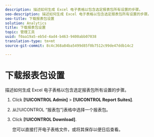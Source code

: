```yaml
---
description: 描述如何生成 Excel 电子表格以包含选定报表包所有设置的步骤。
seo-description: 描述如何生成 Excel 电子表格以包含选定报表包所有设置的步骤。
seo-title: 下载报表包设置
solution: Analytics
title: 下载报表包设置
topic: 管理工具
uuid: f0aa19a5-eb5d-4ad4-b463-9400abb07038
translation-type: tm+mt
source-git-commit: 8c4c368a84ba5499d85f0b7512c99de47ddb14c2

---
```



# 下载报表包设置

描述如何生成 Excel 电子表格以包含选定报表包所有设置的步骤。

1. Click **[!UICONTROL Admin]** &gt; **[!UICONTROL Report Suites]**.
1. 从[!UICONTROL “报表包”]表格中选择一个报表包。
1. Click **[!UICONTROL Download]**.

   您可以直接打开电子表格文件，或将其保存以便日后查看。

